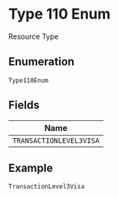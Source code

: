 
# Type 110 Enum

Resource Type

## Enumeration

`Type110Enum`

## Fields

| Name |
|  --- |
| `TRANSACTIONLEVEL3VISA` |

## Example

```
TransactionLevel3Visa
```

